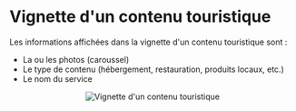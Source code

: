 # Vignette d'un contenu touristique

Les informations affichées dans la vignette d'un contenu touristique sont :

- La ou les photos (caroussel) 
- Le type de contenu (hébergement, restauration, produits locaux, etc.)
- Le nom du service

<center>
  <a title="Vignette d'un contenu touristique"><img src="/components/card_touristic_content.png" alt="Vignette d'un contenu touristique"></a>
</center>

